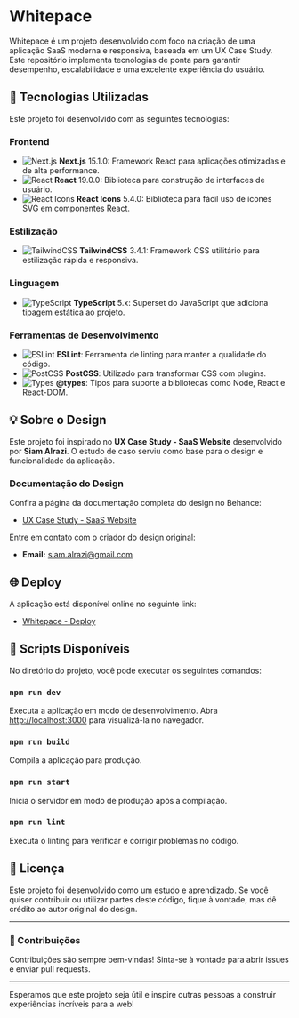 # Whitepace

Whitepace é um projeto desenvolvido com foco na criação de uma aplicação SaaS moderna e responsiva, baseada em um UX Case Study. Este repositório implementa tecnologias de ponta para garantir desempenho, escalabilidade e uma excelente experiência do usuário.

## 🚀 Tecnologias Utilizadas

Este projeto foi desenvolvido com as seguintes tecnologias:

### Frontend
- ![Next.js](https://img.shields.io/badge/Next.js-000000?style=flat-square&logo=nextdotjs&logoColor=white) **Next.js** 15.1.0: Framework React para aplicações otimizadas e de alta performance.
- ![React](https://img.shields.io/badge/React-20232A?style=flat-square&logo=react&logoColor=61DAFB) **React** 19.0.0: Biblioteca para construção de interfaces de usuário.
- ![React Icons](https://img.shields.io/badge/React%20Icons-20232A?style=flat-square&logo=react&logoColor=61DAFB) **React Icons** 5.4.0: Biblioteca para fácil uso de ícones SVG em componentes React.

### Estilização
- ![TailwindCSS](https://img.shields.io/badge/TailwindCSS-06B6D4?style=flat-square&logo=tailwindcss&logoColor=white) **TailwindCSS** 3.4.1: Framework CSS utilitário para estilização rápida e responsiva.

### Linguagem
- ![TypeScript](https://img.shields.io/badge/TypeScript-3178C6?style=flat-square&logo=typescript&logoColor=white) **TypeScript** 5.x: Superset do JavaScript que adiciona tipagem estática ao projeto.

### Ferramentas de Desenvolvimento
- ![ESLint](https://img.shields.io/badge/ESLint-4B32C3?style=flat-square&logo=eslint&logoColor=white) **ESLint**: Ferramenta de linting para manter a qualidade do código.
- ![PostCSS](https://img.shields.io/badge/PostCSS-DD3A0A?style=flat-square&logo=postcss&logoColor=white) **PostCSS**: Utilizado para transformar CSS com plugins.
- ![Types](https://img.shields.io/badge/@types-3178C6?style=flat-square&logo=typescript&logoColor=white) **@types**: Tipos para suporte a bibliotecas como Node, React e React-DOM.

## 💡 Sobre o Design

Este projeto foi inspirado no **UX Case Study - SaaS Website** desenvolvido por **Siam Alrazi**. O estudo de caso serviu como base para o design e funcionalidade da aplicação.

### Documentação do Design
Confira a página da documentação completa do design no Behance:
- [UX Case Study - SaaS Website](https://www.behance.net/gallery/96836607/UX-Case-Study-SaaS-Website)

Entre em contato com o criador do design original:
- **Email:** siam.alrazi@gmail.com

## 🌐 Deploy

A aplicação está disponível online no seguinte link:
- [Whitepace - Deploy](https://whitepace-teste.vercel.app)

## 📂 Scripts Disponíveis

No diretório do projeto, você pode executar os seguintes comandos:

### `npm run dev`
Executa a aplicação em modo de desenvolvimento. Abra [http://localhost:3000](http://localhost:3000) para visualizá-la no navegador.

### `npm run build`
Compila a aplicação para produção.

### `npm run start`
Inicia o servidor em modo de produção após a compilação.

### `npm run lint`
Executa o linting para verificar e corrigir problemas no código.

## 📄 Licença

Este projeto foi desenvolvido como um estudo e aprendizado. Se você quiser contribuir ou utilizar partes deste código, fique à vontade, mas dê crédito ao autor original do design.

---

### 🌟 Contribuições
Contribuições são sempre bem-vindas! Sinta-se à vontade para abrir issues e enviar pull requests.

---

Esperamos que este projeto seja útil e inspire outras pessoas a construir experiências incríveis para a web!
